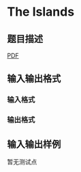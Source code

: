 # The Islands

## 题目描述

[problemUrl]: https://uva.onlinejudge.org/index.php?option=com_onlinejudge&Itemid=8&category=245&page=show_problem&problem=3537

[PDF](https://uva.onlinejudge.org/external/10/p1096.pdf)

## 输入输出格式

### 输入格式

### 输出格式

## 输入输出样例

暂无测试点

